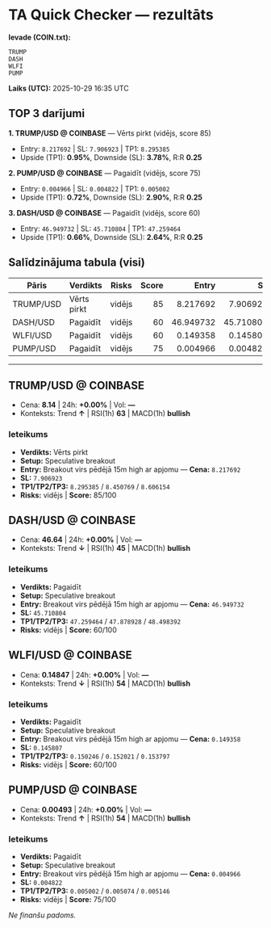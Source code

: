 # TA Quick Checker — rezultāts

**Ievade (COIN.txt):**
```
TRUMP 
DASH
WLFI
PUMP
```
**Laiks (UTC):** 2025-10-29 16:35 UTC

## TOP 3 darījumi
**1. TRUMP/USD @ COINBASE** — Vērts pirkt (vidējs, score 85)
- Entry: `8.217692` | SL: `7.906923` | TP1: `8.295385`
- Upside (TP1): **0.95%**, Downside (SL): **3.78%**, R:R **0.25**

**2. PUMP/USD @ COINBASE** — Pagaidīt (vidējs, score 75)
- Entry: `0.004966` | SL: `0.004822` | TP1: `0.005002`
- Upside (TP1): **0.72%**, Downside (SL): **2.90%**, R:R **0.25**

**3. DASH/USD @ COINBASE** — Pagaidīt (vidējs, score 60)
- Entry: `46.949732` | SL: `45.710804` | TP1: `47.259464`
- Upside (TP1): **0.66%**, Downside (SL): **2.64%**, R:R **0.25**

## Salīdzinājuma tabula (visi)
| Pāris | Verdikts | Risks | Score | Entry | SL | TP1 | Upside% | Downside% | R:R | RSI(1h) | MACD | 24h% | Cena |
|---|---|---|---:|---:|---:|---:|---:|---:|---:|---:|---|---:|---:|
| TRUMP/USD | Vērts pirkt | vidējs | 85 | 8.217692 | 7.906923 | 8.295385 | 0.95% | 3.78% | 0.25 | 63 | bullish | +0.00% | 8.14 |
| DASH/USD | Pagaidīt | vidējs | 60 | 46.949732 | 45.710804 | 47.259464 | 0.66% | 2.64% | 0.25 | 45 | bullish | +0.00% | 46.64 |
| WLFI/USD | Pagaidīt | vidējs | 60 | 0.149358 | 0.145807 | 0.150246 | 0.59% | 2.38% | 0.25 | 54 | bullish | +0.00% | 0.14847 |
| PUMP/USD | Pagaidīt | vidējs | 75 | 0.004966 | 0.004822 | 0.005002 | 0.72% | 2.90% | 0.25 | 54 | bullish | +0.00% | 0.00493 |

---

## TRUMP/USD @ COINBASE
- Cena: **8.14** | 24h: **+0.00%** | Vol: **—**
- Konteksts: Trend **↑** | RSI(1h) **63** | MACD(1h) **bullish**

### Ieteikums
- **Verdikts:** Vērts pirkt
- **Setup:** Speculative breakout
- **Entry:** Breakout virs pēdējā 15m high ar apjomu  — **Cena:** `8.217692`
- **SL:** `7.906923`
- **TP1/TP2/TP3:** `8.295385` / `8.450769` / `8.606154`
- **Risks:** vidējs | **Score:** 85/100

## DASH/USD @ COINBASE
- Cena: **46.64** | 24h: **+0.00%** | Vol: **—**
- Konteksts: Trend **↓** | RSI(1h) **45** | MACD(1h) **bullish**

### Ieteikums
- **Verdikts:** Pagaidīt
- **Setup:** Speculative breakout
- **Entry:** Breakout virs pēdējā 15m high ar apjomu  — **Cena:** `46.949732`
- **SL:** `45.710804`
- **TP1/TP2/TP3:** `47.259464` / `47.878928` / `48.498392`
- **Risks:** vidējs | **Score:** 60/100

## WLFI/USD @ COINBASE
- Cena: **0.14847** | 24h: **+0.00%** | Vol: **—**
- Konteksts: Trend **↓** | RSI(1h) **54** | MACD(1h) **bullish**

### Ieteikums
- **Verdikts:** Pagaidīt
- **Setup:** Speculative breakout
- **Entry:** Breakout virs pēdējā 15m high ar apjomu  — **Cena:** `0.149358`
- **SL:** `0.145807`
- **TP1/TP2/TP3:** `0.150246` / `0.152021` / `0.153797`
- **Risks:** vidējs | **Score:** 60/100

## PUMP/USD @ COINBASE
- Cena: **0.00493** | 24h: **+0.00%** | Vol: **—**
- Konteksts: Trend **↑** | RSI(1h) **54** | MACD(1h) **bullish**

### Ieteikums
- **Verdikts:** Pagaidīt
- **Setup:** Speculative breakout
- **Entry:** Breakout virs pēdējā 15m high ar apjomu  — **Cena:** `0.004966`
- **SL:** `0.004822`
- **TP1/TP2/TP3:** `0.005002` / `0.005074` / `0.005146`
- **Risks:** vidējs | **Score:** 75/100

*Ne finanšu padoms.*
